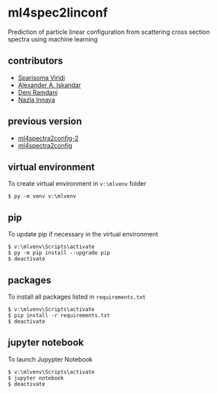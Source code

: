# ml4spec2linconf
Prediction of particle linear configuration from scattering cross section spectra using machine learning

## contributors
+ [Sparisoma Viridi](https://github.com/dudung)
+ [Alexander A. Iskandar](https://github.com/aaiskandar)
+ [Deni Ramdani](https://github.com/dn-rmdn)
+ [Nazla Innaya](https://github.com/NazlaInnaya95)


## previous version
+ [ml4spectra2config-2](https://github.com/dudung/ml4spectra2config-2)
+ [ml4spectra2config](https://github.com/dudung/ml4spectra2config)


## virtual environment
To create virtual environment in `v:\mlvenv` folder

```
$ py -m venv v:\mlvenv
```

## pip
To update pip if necessary in the virtual environment

```
$ v:\mlvenv\Scripts\activate
$ py -m pip install --upgrade pip
$ deactivate
```

## packages
To install all packages listed in `requirements.txt`

```
$ v:\mlvenv\Scripts\activate
$ pip install -r requirements.txt
$ deactivate
```

## jupyter notebook
To launch Jupypter Notebook

```
$ v:\mlvenv\Scripts\activate
$ jupyter notebook
$ deactivate
```
